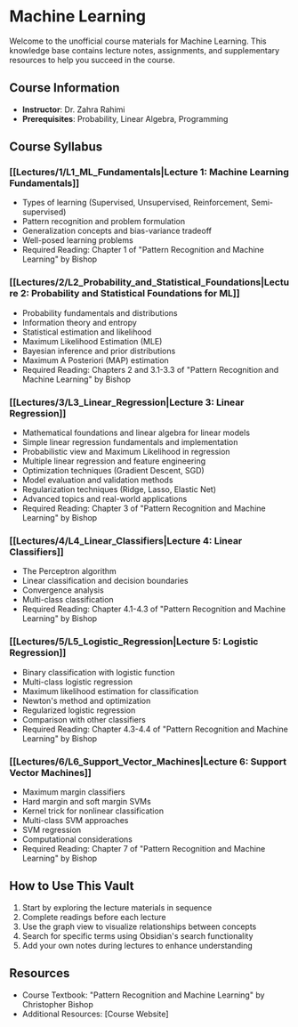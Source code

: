 # Machine Learning

Welcome to the unofficial course materials for Machine Learning. This knowledge base contains lecture notes, assignments, and supplementary resources to help you succeed in the course.

## Course Information

- **Instructor**: Dr. Zahra Rahimi
- **Prerequisites**: Probability, Linear Algebra, Programming

## Course Syllabus

### [[Lectures/1/L1_ML_Fundamentals|Lecture 1: Machine Learning Fundamentals]]
- Types of learning (Supervised, Unsupervised, Reinforcement, Semi-supervised)
- Pattern recognition and problem formulation
- Generalization concepts and bias-variance tradeoff
- Well-posed learning problems
- Required Reading: Chapter 1 of "Pattern Recognition and Machine Learning" by Bishop

### [[Lectures/2/L2_Probability_and_Statistical_Foundations|Lecture 2: Probability and Statistical Foundations for ML]]
- Probability fundamentals and distributions
- Information theory and entropy
- Statistical estimation and likelihood
- Maximum Likelihood Estimation (MLE)
- Bayesian inference and prior distributions
- Maximum A Posteriori (MAP) estimation
- Required Reading: Chapters 2 and 3.1-3.3 of "Pattern Recognition and Machine Learning" by Bishop

### [[Lectures/3/L3_Linear_Regression|Lecture 3: Linear Regression]]
- Mathematical foundations and linear algebra for linear models
- Simple linear regression fundamentals and implementation
- Probabilistic view and Maximum Likelihood in regression
- Multiple linear regression and feature engineering
- Optimization techniques (Gradient Descent, SGD)
- Model evaluation and validation methods
- Regularization techniques (Ridge, Lasso, Elastic Net)
- Advanced topics and real-world applications
- Required Reading: Chapter 3 of "Pattern Recognition and Machine Learning" by Bishop

### [[Lectures/4/L4_Linear_Classifiers|Lecture 4: Linear Classifiers]]
- The Perceptron algorithm
- Linear classification and decision boundaries
- Convergence analysis
- Multi-class classification
- Required Reading: Chapter 4.1-4.3 of "Pattern Recognition and Machine Learning" by Bishop

### [[Lectures/5/L5_Logistic_Regression|Lecture 5: Logistic Regression]]
- Binary classification with logistic function
- Multi-class logistic regression
- Maximum likelihood estimation for classification
- Newton's method and optimization
- Regularized logistic regression
- Comparison with other classifiers
- Required Reading: Chapter 4.3-4.4 of "Pattern Recognition and Machine Learning" by Bishop

### [[Lectures/6/L6_Support_Vector_Machines|Lecture 6: Support Vector Machines]]
- Maximum margin classifiers
- Hard margin and soft margin SVMs
- Kernel trick for nonlinear classification
- Multi-class SVM approaches
- SVM regression
- Computational considerations
- Required Reading: Chapter 7 of "Pattern Recognition and Machine Learning" by Bishop

## How to Use This Vault

1. Start by exploring the lecture materials in sequence
2. Complete readings before each lecture
3. Use the graph view to visualize relationships between concepts
4. Search for specific terms using Obsidian's search functionality
5. Add your own notes during lectures to enhance understanding

## Resources

- Course Textbook: "Pattern Recognition and Machine Learning" by Christopher Bishop
- Additional Resources: [Course Website]
